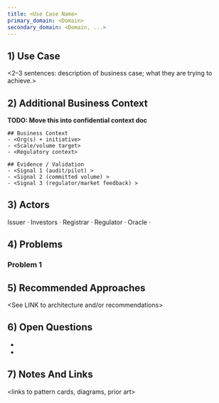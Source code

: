 ```yaml
---
title: <Use Case Name>
primary_domain: <Domain>
secondary_domain: <Domain, ...>
---
```


## 1) Use Case
<2–3 sentences: description of business case; what they are trying to achieve.>

## 2) Additional Business Context

**TODO: Move this into confidential context doc**

```
## Business Context
- <Org(s) + initiative>
- <Scale/volume target>
- <Regulatory context>

## Evidence / Validation
- <Signal 1 (audit/pilot) >
- <Signal 2 (committed volume) >
- <Signal 3 (regulator/market feedback) >
```

## 3) Actors
Issuer · Investors · Registrar · Regulator · Oracle · <Others>

## 4) Problems
<List of problems related to use case>
  
### Problem 1
<High-level overview of problem>
<Requirements and constraints; what needs to be hidden, what can be public, regulatory access, settlement requirements; legal framework, timelines>

## 5) Recommended Approaches

<See LINK to architecture and/or recommendations>

## 6) Open Questions
- <Q1> <Link to GH issue> 
- <Q2> <Link to GH issue>

## 7) Notes And Links
<links to pattern cards, diagrams, prior art>
